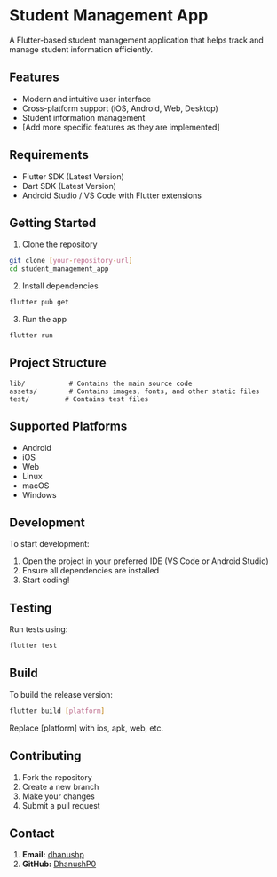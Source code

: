 # Student Management App

A Flutter-based student management application that helps track and manage student information efficiently.

## Features

- Modern and intuitive user interface
- Cross-platform support (iOS, Android, Web, Desktop)
- Student information management
- [Add more specific features as they are implemented]

## Requirements

- Flutter SDK (Latest Version)
- Dart SDK (Latest Version)
- Android Studio / VS Code with Flutter extensions

## Getting Started

1. Clone the repository
```bash
git clone [your-repository-url]
cd student_management_app
```

2. Install dependencies
```bash
flutter pub get
```

3. Run the app
```bash
flutter run
```

## Project Structure

```
lib/           # Contains the main source code
assets/        # Contains images, fonts, and other static files
test/         # Contains test files
```

## Supported Platforms

- Android
- iOS
- Web
- Linux
- macOS
- Windows

## Development

To start development:

1. Open the project in your preferred IDE (VS Code or Android Studio)
2. Ensure all dependencies are installed
3. Start coding!

## Testing

Run tests using:

```bash
flutter test
```

## Build

To build the release version:

```bash
flutter build [platform]
```
Replace [platform] with ios, apk, web, etc.

## Contributing

1. Fork the repository
2. Create a new branch
3. Make your changes
4. Submit a pull request

## Contact

1. **Email:** [dhanushp](dhanushp3542@gmail.com)  
2. **GitHub:** [DhanushP0](https://github.com/DhanushP0)  


